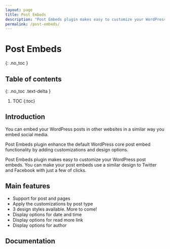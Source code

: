 ```yaml
---
layout: page
title: Post Embeds
description: "Post Embeds plugin makes easy to customize your WordPress post embeds."
permalink: /post-embeds/
---
```


# Post Embeds
{: .no_toc }

## Table of contents
{: .no_toc .text-delta }

1. TOC
{:toc}

## Introduction

You can embed your WordPress posts in other websites in a similar way you embed social media.

Post Embeds plugin enhance the default WordPress core post embed functionality by adding customizations and design options.

Post Embeds plugin makes easy to customize your WordPress post embeds. You can make your post embeds use a similar design to Twitter and Facebook with just a few of clicks.

## Main features

- Support for post and pages
- Apply the customizations by post type
- 3 design styles available. More to come!
- Display options for date and time
- Display options for read more link
- Display options for author

## Documentation
